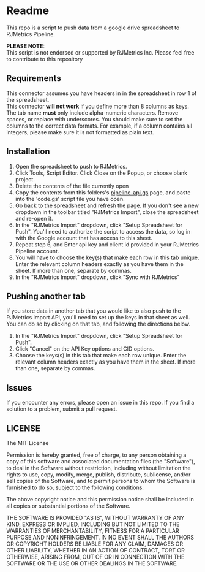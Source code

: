 # Readme #
This repo is a script to push data from a google drive spreadsheet to RJMetrics Pipeline.

**PLEASE NOTE:**  
This script is not endorsed or supported by RJMetrics Inc. Please feel free to contribute to this repository

## Requirements ##
This connector assumes you have headers in in the spreadsheet in row 1 of the spreadsheet.  
This connector __will not work__ if you define more than 8 columns as keys.
The tab name __must__ only include alpha-numeric characters. Remove spaces, or replace with underscores.
You should make sure to set the columns to the correct data formats. For example, if a column contains all integers, please make sure it is not formatted as plain text.

## Installation ##

1. Open the spreadsheet to push to RJMetrics.
2. Click Tools, Script Editor. Click Close on the Popup, or choose blank project.
3. Delete the contents of the file currently open
4. Copy the contents from this folders's [pipeline-api.gs](https://github.com/shaunymca/google-spreadsheet-to-RJM/blob/master/Pipeline/pipeline-api.gs) page, and paste into the 'code.gs' script file you have open.
5. Go back to the spreadsheet and refresh the page. If you don't see a new dropdown in the toolbar titled "RJMetrics Import", close the spreadsheet and re-open it.
6. In the "RJMetrics Import" dropdown, click "Setup Spreadsheet for Push". You'll need to authorize the script to access the data, so log in with the Google account that has access to this sheet.
7. Repeat step 6, and Enter api key and client id provided in your RJMetrics Pipeline account.
8. You will have to choose the key(s) that make each row in this tab unique. Enter the relevant column headers exactly as you have them in the sheet. If more than one, separate by commas.
9. In the "RJMetrics Import" dropdown, click "Sync with RJMetrics"

## Pushing another tab ##
If you store data in another tab that you would like to also push to the RJMetrics Import API, you'll need to set up the keys in that sheet as well. You can do so by clicking on that tab, and following the directions below.  
1. In the "RJMetrics Import" dropdown, click "Setup Spreadsheet for Push".  
2. Click "Cancel" on the API Key options and CID options.  
3. Choose the keys(s) in this tab that make each row unique. Enter the relevant column headers exactly as you have them in the sheet. If more than one, separate by commas.  

## Issues ##

If you encounter any errors, please open an issue in this repo.
If you find a solution to a problem, submit a pull request.

## LICENSE ##

The MIT License

Permission is hereby granted, free of charge, to any person obtaining
a copy of this software and associated documentation files (the
"Software"), to deal in the Software without restriction, including
without limitation the rights to use, copy, modify, merge, publish,
distribute, sublicense, and/or sell copies of the Software, and to
permit persons to whom the Software is furnished to do so, subject to
the following conditions:

The above copyright notice and this permission notice shall be
included in all copies or substantial portions of the Software.

THE SOFTWARE IS PROVIDED "AS IS", WITHOUT WARRANTY OF ANY KIND,
EXPRESS OR IMPLIED, INCLUDING BUT NOT LIMITED TO THE WARRANTIES OF
MERCHANTABILITY, FITNESS FOR A PARTICULAR PURPOSE AND
NONINFRINGEMENT. IN NO EVENT SHALL THE AUTHORS OR COPYRIGHT HOLDERS BE
LIABLE FOR ANY CLAIM, DAMAGES OR OTHER LIABILITY, WHETHER IN AN ACTION
OF CONTRACT, TORT OR OTHERWISE, ARISING FROM, OUT OF OR IN CONNECTION
WITH THE SOFTWARE OR THE USE OR OTHER DEALINGS IN THE SOFTWARE.
